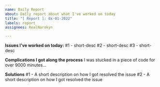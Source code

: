 ```yaml
---
name: Daily Report
about: Daily report about what I've worked on today
title: "[ Report ]: 0x-01-2022"
labels: report
assignees: RealNarukyn

---
```


**Issues I've worked on today:**
#1 - short-desc
#2 - short-desc
#3 - short-desc

**Complications I got along the process**
I was stucked in a piece of code for over 9000 minutes...

**Solutions**
#1 - A short description on how I got resolved the issue
#2 - A short description on how I got resolved the issue
